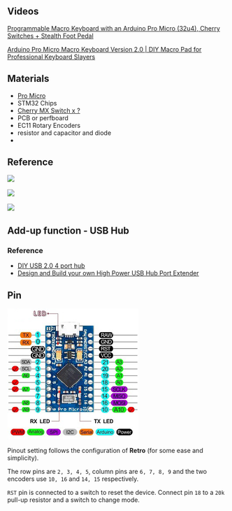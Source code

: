 

## Videos

[Programmable Macro Keyboard with an Arduino Pro Micro (32u4), Cherry Switches + Stealth Foot Pedal](https://www.youtube.com/watch?v=acJ6gufBN_A)

[Arduino Pro Micro Macro Keyboard Version 2.0 | DIY Macro Pad for Professional Keyboard Slayers](https://www.youtube.com/watch?v=IDlcxLQ1SbY)


## Materials
+ [Pro Micro](https://shopee.tw/%E3%80%90%E7%A5%A5%E6%98%8C%E9%9B%BB%E5%AD%90%E3%80%91Arduino%E7%B3%BB%E5%88%97%E5%A5%97%E4%BB%B6-Pro-Micro-5V-16MHZ-ATmega23U4-i.27742636.9677302240)
+ STM32 Chips
+ [Cherry MX Switch x ?](https://shopee.tw/%E6%AB%BB%E6%A1%83%E8%BB%B8-%E5%BE%B7%E5%9C%8B-cherry%E8%BB%B8-MX%E8%BB%B8-%E6%A9%9F%E6%A2%B0%E5%BC%8F%E9%8D%B5%E7%9B%A4-%E6%A9%9F%E6%A2%B0%E8%BB%B8-%E9%9D%92%E8%BB%B8-%E7%B4%85%E8%BB%B8-%E8%8C%B6%E8%BB%B8-%E9%BB%91%E8%BB%B8-i.73469471.1449623960?sp_atk=cd9a55d7-00af-4006-9577-42cfe9ada966&xptdk=cd9a55d7-00af-4006-9577-42cfe9ada966)
+ PCB or perfboard
+ EC11 Rotary Encoders
+ resistor and capacitor and diode
+ 

## Reference
[![](./README/img/2022-07-17-11-43-06.png)](https://github.com/joshajohnson/hub16)

[![](./README/img/2022-07-17-11-50-21.png)](http://www.retrobuiltgames.com/the-build-page/macro-keyboard-v2-0/macro-keyboard-v0-4/)

[![](./README/img/2022-07-17-12-12-31.png)](https://there.oughta.be/a/macro-keyboard)


## Add-up function - USB Hub
### Reference
+ [DIY USB 2.0 4 port hub](https://hackaday.io/project/183688-diy-usb-20-4-port-hub)
+ [ Design and Build your own High Power USB Hub Port Extender](https://circuitdigest.com/electronic-circuits/diy-hub-port-extender)



## Pin
![](./README/img/2023-01-09-17-18-03.png)

Pinout setting follows the configuration of **Retro** (for some ease and simplicity).

The row pins are `2, 3, 4, 5`, column pins are `6, 7, 8, 9` and the two encoders use `10, 16` and `14, 15` respectively.

`RST` pin is connected to a switch to reset the device.
Connect pin `18` to a `20k` pull-up resistor and a switch to change mode.

